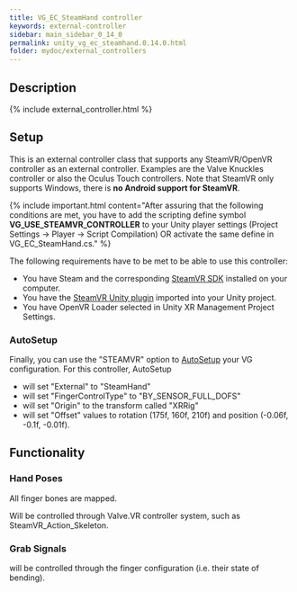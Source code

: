 ```yaml
---
title: VG_EC_SteamHand controller
keywords: external-controller
sidebar: main_sidebar_0_14_0
permalink: unity_vg_ec_steamhand.0.14.0.html
folder: mydoc/external_controllers
---
```


## Description 

{% include external_controller.html %}

## Setup 

This is an external controller class that supports any SteamVR/OpenVR controller as an external controller. Examples are the Valve Knuckles controller or also the Oculus Touch controllers. Note that SteamVR only supports Windows, there is **no Android support for SteamVR**.

{% include important.html content="After assuring that the following conditions are met, you have to add the scripting define symbol **VG_USE_STEAMVR_CONTROLLER** to your Unity player settings (Project Settings → Player → Script Compilation) OR activate the same define in VG_EC_SteamHand.cs." %}

The following requirements have to be met to be able to use this controller:

 * You have Steam and the corresponding [SteamVR SDK](https://store.steampowered.com/app/250820/SteamVR/) installed on your computer.
 * You have the [SteamVR Unity plugin](https://assetstore.unity.com/packages/tools/integration/steamvr-plugin-32647) imported into your Unity project.
 * You have OpenVR Loader selected in Unity XR Management Project Settings.

### AutoSetup

Finally, you can use the "STEAMVR" option to [AutoSetup](unity_component_myvirtualgrasp.0.14.0.html#autosetup) your VG configuration. For this controller, AutoSetup 

* will set "External" to "SteamHand"
* will set "FingerControlType" to "BY_SENSOR_FULL_DOFS"
* will set "Origin" to the transform called "XRRig"
* will set "Offset" values to rotation (175f, 160f, 210f) and position (-0.06f, -0.1f, -0.01f).

## Functionality

### Hand Poses
All finger bones are mapped.

Will be controlled through Valve.VR controller system, such as SteamVR_Action_Skeleton.

### Grab Signals
will be controlled through the finger configuration (i.e. their state of bending).
